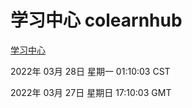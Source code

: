 # 学习中心 colearnhub
[学习中心](http://59.174.25.134:56308/colearnhub/)

2022年 03月 28日 星期一 01:10:03 CST

2022年 03月 27日 星期日 17:10:03 GMT
